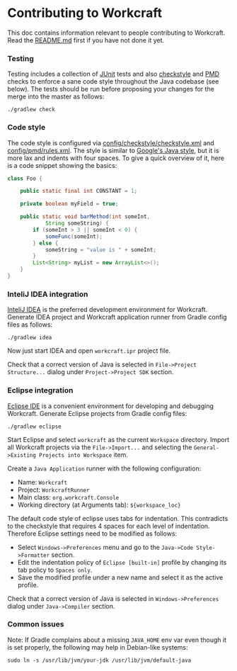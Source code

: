 # Contributing to Workcraft

This doc contains information relevant to people contributing to Workcraft.
Read the [README.md](README.md) first if you have not done it yet.

### Testing

Testing includes a collection of [JUnit](https://junit.org/) tests and also
[checkstyle](https://github.com/checkstyle/checkstyle) and
[PMD](https://pmd.github.io/) checks to enforce a sane code style throughout
the Java codebase (see below). The tests should be run before proposing your
changes for the merge into the master as follows:

    ./gradlew check

### Code style

The code style is configured via
[config/checkstyle/checkstyle.xml](config/checkstyle/checkstyle.xml) and
[config/pmd/rules.xml](config/pmd/rules.xml). The style is similar to
[Google's Java style](https://google.github.io/styleguide/javaguide.html),
but it is more lax and indents with four spaces. To give a quick overview
of it, here is a code snippet showing the basics:

```java
class Foo {

    public static final int CONSTANT = 1;

    private boolean myField = true;

    public static void barMethod(int someInt,
            String someString) {
        if (someInt > 3 || someInt < 0) {
            someFunc(someInt);
        } else {
            someString = "value is " + someInt;
        }
        List<String> myList = new ArrayList<>();
    }
}
```

### InteliJ IDEA integration

[InteliJ IDEA](https://www.jetbrains.com/idea/) is the preferred development
environment for Workcraft. Generate IDEA project and Workcraft application
runner from Gradle config files as follows:

    ./gradlew idea

Now just start IDEA and open `workcraft.ipr` project file.

Check that a correct version of Java is selected in
`File->Project Structure...` dialog under `Project->Project SDK` section.

### Eclipse integration

[Eclipse IDE](https://www.eclipse.org/) is a convenient environment for
developing and debugging Workcraft. Generate Eclipse projects from Gradle
config files:

    ./gradlew eclipse

Start Eclipse and select `workcraft` as the current `Workspace` directory.
Import all Workcraft projects via the `File->Import...` and selecting the
`General->Existing Projects into Workspace` item.

Create a `Java Application` runner with the following configuration:

  * Name: `Workcraft`
  * Project: `WorkcraftRunner`
  * Main class: `org.workcraft.Console`
  * Working directory (at Arguments tab): `${workspace_loc}`

The default code style of eclipse uses tabs for indentation. This
contradicts to the checkstyle that requires 4 spaces for each level of
indentation. Therefore Eclipse settings need to be modified as follows:

  * Select `Windows->Preferences` menu and go to the
  `Java->Code Style->Formatter` section.
  * Edit the indentation policy of `Eclipse [built-in]` profile by
  changing its tab policy to `Spaces only`.
  * Save the modified profile under a new name and select it as the active
   profile.

Check that a correct version of Java is selected in `Windows->Preferences`
dialog under `Java->Compiler` section.

### Common issues

Note: If Gradle complains about a missing `JAVA_HOME` env var even though it
is set properly, the following may help in Debian-like systems:

    sudo ln -s /usr/lib/jvm/your-jdk /usr/lib/jvm/default-java
